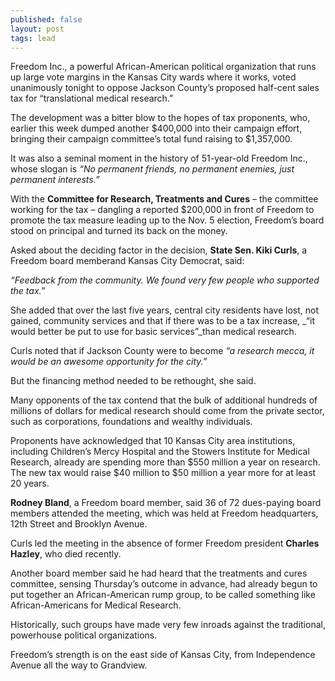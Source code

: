 ```yaml
---
published: false
layout: post
tags: lead
---
```


Freedom Inc., a powerful African-American political organization that runs up large vote margins in the Kansas City wards where it works, voted unanimously tonight to oppose Jackson County’s proposed half-cent sales tax for  “translational medical research.”

The development was a bitter blow to the hopes of tax proponents, who, earlier this week dumped another $400,000 into their campaign effort, bringing their campaign committee’s total fund raising to $1,357,000.

It was also a seminal moment in the history of 51-year-old Freedom Inc., whose slogan is _“No permanent friends, no permanent enemies, just permanent interests.”_

With the **Committee for Research, Treatments and Cures** – the committee working for the tax – dangling a reported $200,000 in front of Freedom to promote the tax measure leading up to the Nov. 5 election, Freedom’s board stood on principal and turned its back on the money.

Asked about the deciding factor in the decision, **State Sen. Kiki Curls**, a Freedom board memberand Kansas City Democrat, said:

_“Feedback from the community. We found very few people who supported the tax.”_

She added that over the last five years, central city residents have lost, not gained, community services and that if there was to be a tax increase, _“it would better be put to use for basic services”_than medical research.

Curls noted that if Jackson County were to become _“a research mecca, it would be an awesome opportunity for the city.”_ 

But the financing method needed to be rethought, she said.

Many opponents of the tax contend that the bulk of additional hundreds of millions of dollars for medical research should come from the private sector, such as corporations, foundations and wealthy individuals.

Proponents have acknowledged that 10 Kansas City area institutions, including Children’s Mercy Hospital and the Stowers Institute for Medical Research, already are spending more than $550 million a year on research. The new tax would raise $40 million to $50 million a year more for at least 20 years.       

**Rodney Bland**, a Freedom board member, said 36 of 72 dues-paying board members attended the meeting, which was held at Freedom headquarters, 12th Street and Brooklyn Avenue. 

Curls led the meeting in the absence of former Freedom president **Charles Hazley**, who died recently. 

Another board member said he had heard that the treatments and cures committee, sensing Thursday’s outcome in advance, had already begun to put together an African-American rump group, to be called something like African-Americans for Medical Research.

Historically, such groups have made very few inroads against the traditional, powerhouse political organizations. 

Freedom’s strength is on the east side of Kansas City, from Independence Avenue all the way to Grandview.   
